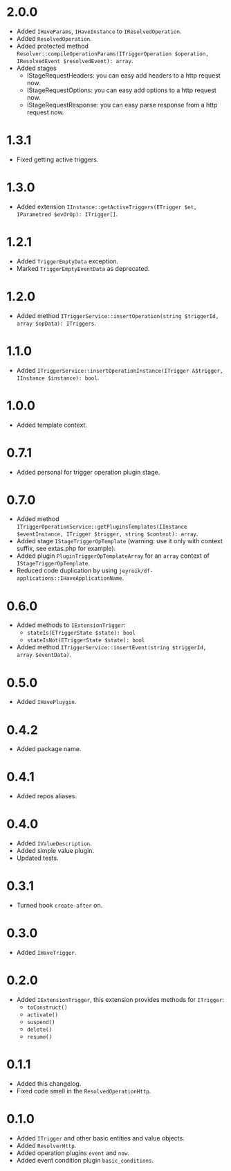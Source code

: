 # 2.0.0

- Added `IHaveParams`, `IHaveInstance` to `IResolvedOperation`.
- Added `ResolvedOperation`.
- Added protected method `Resolver::compileOperationParams(ITriggerOperation $operation, IResolvedEvent $resolvedEvent): array`.
- Added stages
  - IStageRequestHeaders: you can easy add headers to a http request now.
  - IStageRequestOptions: you can easy add options to a http request now.
  - IStageRequestResponse: you can easy parse response from a http request now.

# 1.3.1

- Fixed getting active triggers.

# 1.3.0

- Added extension `IInstance::getActiveTriggers(ETrigger $et, IParametred $evOrOp): ITrigger[]`.

# 1.2.1

- Added `TriggerEmptyData` exception.
- Marked `TriggerEmptyEventData` as deprecated.

# 1.2.0

- Added method `ITriggerService::insertOperation(string $triggerId, array $opData): ITriggers`.

# 1.1.0

- Added `ITriggerService::insertOperationInstance(ITrigger &$trigger, IInstance $instance): bool`.

# 1.0.0

- Added template context.

# 0.7.1

- Added personal for trigger operation plugin stage.

# 0.7.0

- Added method `ITriggerOperationService::getPluginsTemplates(IInstance $eventInstance, ITrigger $trigger, string $context): array`.
- Added stage `IStageTriggerOpTemplate` (warning: use it only with context suffix, see extas.php for example).
- Added plugin `PluginTriggerOpTemplateArray` for an `array` context of `IStageTriggerOpTemplate`.
- Reduced code duplication by using `jeyroik/df-applications::IHaveApplicationName`.

# 0.6.0

- Added methods to `IExtensionTrigger`:
  - `stateIs(ETriggerState $state): bool`
  - `stateIsNot(ETriggerState $state): bool`
- Added method `ITriggerService::insertEvent(string $triggerId, array $eventData)`.

# 0.5.0

- Added `IHavePluygin`.

# 0.4.2

- Added package name.

# 0.4.1

- Added repos aliases.

# 0.4.0

- Added `IValueDescription`.
- Added simple value plugin.
- Updated tests.

# 0.3.1

- Turned hook `create-after` on.

# 0.3.0

- Added `IHaveTrigger`.

# 0.2.0

- Added `IExtensionTrigger`, this extension provides methods for `ITrigger`:
  - `toConstruct()`
  - `activate()`
  - `suspend()`
  - `delete()`
  - `resume()`

# 0.1.1

- Added this changelog.
- Fixed code smell in the `ResolvedOperationHttp`.

# 0.1.0

- Added `ITrigger` and other basic entities and value objects.
- Added `ResolverHttp`.
- Added operation plugins `event` and `now`.
- Added event condition plugin `basic_conditions`.